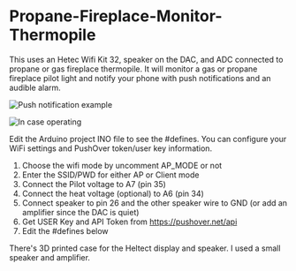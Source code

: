 # Propane-Fireplace-Monitor-Thermopile
This uses an Hetec Wifi Kit 32, speaker on the DAC, and ADC connected to propane or gas fireplace thermopile. It will monitor a gas or propane fireplace pilot light and notify your phone with push notifications and an audible alarm.

![Push notification example](https://github.com/DJSures/Propane-Fireplace-Monitor-Thermopile/blob/main/Images/IMG_7087.PNG?raw=true)

![In case operating](https://github.com/DJSures/Propane-Fireplace-Monitor-Thermopile/blob/main/Images/IMG_7090.jpg?raw=true)

Edit the Arduino project INO file to see the #defines. You can configure your WiFi settings and PushOver token/user key information. 

   1) Choose the wifi mode by uncomment AP_MODE or not
   2) Enter the SSID/PWD for either AP or Client mode
   3) Connect the Pilot voltage to A7 (pin 35)
   4) Connect the heat voltage (optional) to A6 (pin 34)
   5) Connect speaker to pin 26 and the other speaker wire to GND (or add an amplifier since the DAC is quiet)
   6) Get USER Key and API Token from https://pushover.net/api
   7) Edit the #defines below

There's 3D printed case for the Heltect display and speaker. I used a small speaker and amplifier.

